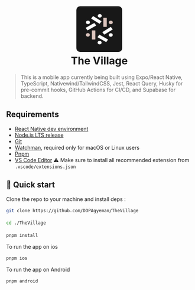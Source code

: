 <h1 align="center">
  <img alt="logo" src="./assets/icon.png" width="124px" style="border-radius:10px"/><br/>
The Village </h1>

> This is a mobile app currently being built using Expo/React Native, TypeScript, Nativewind/TailwindCSS, Jest, React Query, Husky for pre-commit hooks, GitHub Actions for CI/CD, and Supabase for backend.

## Requirements

- [React Native dev environment ](https://reactnative.dev/docs/environment-setup)
- [Node.js LTS release](https://nodejs.org/en/)
- [Git](https://git-scm.com/)
- [Watchman](https://facebook.github.io/watchman/docs/install#buildinstall), required only for macOS or Linux users
- [Pnpm](https://pnpm.io/installation)
- [VS Code Editor](https://code.visualstudio.com/download) ⚠️ Make sure to install all recommended extension from `.vscode/extensions.json`

## 👋 Quick start

Clone the repo to your machine and install deps :

```sh
git clone https://github.com/DOPAgyeman/TheVillage

cd ./TheVillage

pnpm install
```

To run the app on ios

```sh
pnpm ios
```

To run the app on Android

```sh
pnpm android
```
